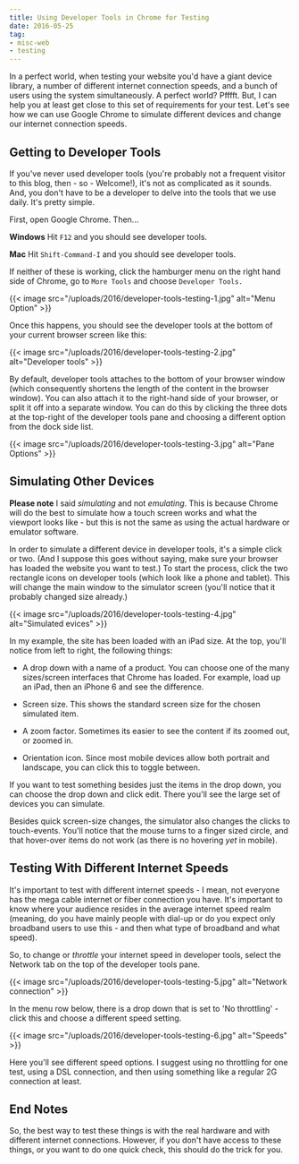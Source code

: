 ```yaml
---
title: Using Developer Tools in Chrome for Testing
date: 2016-05-25
tag:
- misc-web
- testing
---
```

In a perfect world, when testing your website you'd have a giant device library, a number of different internet connection speeds,
and a bunch of users using the system simultaneously.  A perfect world?  Pfffft.  But, I can help you at least get close
to this set of requirements for your test.  Let's see how we can use Google Chrome to simulate different devices and change
our internet connection speeds.

<!--more-->

## Getting to Developer Tools

If you've never used developer tools (you're probably not a frequent visitor to this blog, then - so - Welcome!), it's not as 
complicated as it sounds.  And, you don't have to be a developer to delve into the tools that we use daily.  It's pretty simple.

First, open Google Chrome.  Then...

**Windows** Hit `F12` and you should see developer tools.

**Mac** Hit `Shift-Command-I` and you should see developer tools.

If neither of these is working, click the hamburger menu on the right hand side of Chrome, go to `More Tools` and choose `Developer Tools.`

{{< image src="/uploads/2016/developer-tools-testing-1.jpg" alt="Menu Option" >}}

Once this happens, you should see the developer tools at the bottom of your current browser screen like this:

{{< image src="/uploads/2016/developer-tools-testing-2.jpg" alt="Developer tools" >}}

By default, developer tools attaches to the bottom of your browser window (which consequently shortens the length of the content in the browser window).  You can also
attach it to the right-hand side of your browser, or split it off into a separate window.  You can do this by clicking the 
three dots at the top-right of the developer tools pane and choosing a different option from the dock side list.

{{< image src="/uploads/2016/developer-tools-testing-3.jpg" alt="Pane Options" >}}

## Simulating Other Devices

**Please note** I said _simulating_ and not _emulating_.  This is because Chrome will do the best to simulate how a touch screen 
works and what the viewport looks like - but this is not the same as using the actual hardware or emulator software.  

In order to simulate a different device in developer tools, it's a simple click or two.  (And I suppose this goes without 
saying, make sure your browser has loaded the website you want to test.)  To start the process, click the two rectangle icons 
on developer tools (which look like a phone and tablet).  This will change the main window to the simulator screen (you'll notice that it probably
changed size already.)

{{< image src="/uploads/2016/developer-tools-testing-4.jpg" alt="Simulated evices" >}}

In my example, the site has been loaded with an iPad size.  At the top, you'll notice from left to right, the following things:

- A drop down with a name of a product.  You can choose one of the many sizes/screen interfaces that Chrome has loaded.  For example, load up an iPad, then an iPhone 6 and see the difference.

- Screen size.  This shows the standard screen size for the chosen simulated item.

- A zoom factor.  Sometimes its easier to see the content if its zoomed out, or zoomed in.

- Orientation icon.  Since most mobile devices allow both portrait and landscape, you can click this to toggle between.

If you want to test something besides just the items in the drop down, you can choose the drop down and click edit.  There you'll see the large set of devices you can simulate.

Besides quick screen-size changes, the simulator also changes the clicks to touch-events.  You'll notice that the mouse turns 
to a finger sized circle, and that hover-over items do not work (as there is no hovering _yet_ in mobile).

## Testing With Different Internet Speeds

It's important to test with different internet speeds - I mean, not everyone has the mega cable internet or fiber connection 
you have.  It's important to know where your audience resides in the average internet speed realm (meaning, do you have mainly people
with dial-up or do you expect only broadband users to use this - and then what type of broadband and what speed).

So, to change or _throttle_ your internet speed in developer tools, select the Network tab on the top of the developer tools pane.

{{< image src="/uploads/2016/developer-tools-testing-5.jpg" alt="Network connection" >}}

In the menu row below, there is a drop down that is set to 'No throttling' - click this and choose a different speed setting.

{{< image src="/uploads/2016/developer-tools-testing-6.jpg" alt="Speeds" >}}

Here you'll see different speed options.  I suggest using no throttling for one test, using a DSL connection, and then using
something like a regular 2G connection at least.

## End Notes

So, the best way to test these things is with the real hardware and with different internet connections.  However, if you don't have
access to these things, or you want to do one quick check, this should do the trick for you.